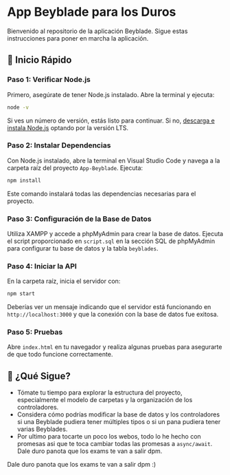 
# App Beyblade para los Duros

Bienvenido al repositorio de la aplicación Beyblade. Sigue estas instrucciones para poner en marcha la aplicación.

## 🚀 Inicio Rápido

### Paso 1: Verificar Node.js

Primero, asegúrate de tener Node.js instalado. Abre la terminal y ejecuta:

```bash
node -v
```

Si ves un número de versión, estás listo para continuar. Si no, [descarga e instala Node.js](https://nodejs.org/en/) optando por la versión LTS.

### Paso 2: Instalar Dependencias

Con Node.js instalado, abre la terminal en Visual Studio Code y navega a la carpeta raíz del proyecto `App-Beyblade`. Ejecuta:

```bash
npm install
```

Este comando instalará todas las dependencias necesarias para el proyecto.

### Paso 3: Configuración de la Base de Datos

Utiliza XAMPP y accede a phpMyAdmin para crear la base de datos. Ejecuta el script proporcionado en `script.sql` en la sección SQL de phpMyAdmin para configurar tu base de datos y la tabla `beyblades`.

### Paso 4: Iniciar la API

En la carpeta raíz, inicia el servidor con:

```bash
npm start
```

Deberías ver un mensaje indicando que el servidor está funcionando en `http://localhost:3000` y que la conexión con la base de datos fue exitosa.

### Paso 5: Pruebas

Abre `index.html` en tu navegador y realiza algunas pruebas para asegurarte de que todo funcione correctamente.

## 🧐 ¿Qué Sigue?

- Tómate tu tiempo para explorar la estructura del proyecto, especialmente el modelo de carpetas y la organización de los controladores.
- Considera cómo podrías modificar la base de datos y los controladores si una Beyblade pudiera tener múltiples tipos o si un pana pudiera tener varias Beyblades.
- Por ultimo para tocarte un poco los webos, todo lo he hecho con promesas asi que te toca cambiar todas las promesas a `async/await`. Dale duro panota que los exams te van a salir dpm.

Dale duro panota que los exams te van a salir dpm :)
